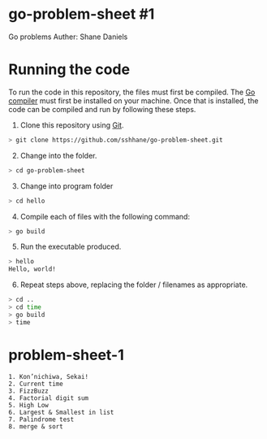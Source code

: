 # go-problem-sheet #1
Go problems
Auther: Shane Daniels

# Running the code
To run the code in this repository, the files must first be compiled.
The [Go compiler](https://golang.org/dl/) must first be installed on your machine.
Once that is installed, the code can be compiled and run by following these steps.

1. Clone this repository using [Git](https://github.com/sshhane/go-problem-sheet.git).

```bash
> git clone https://github.com/sshhane/go-problem-sheet.git
```
2. Change into the folder.
```bash
> cd go-problem-sheet
```
3. Change into program folder
```bash
> cd hello
```
4. Compile each of files with the following command:
```bash
> go build
```
5. Run the executable produced.
```bash
> hello
Hello, world!
```
6. Repeat steps above, replacing the folder / filenames as appropriate.
```bash
> cd ..
> cd time
> go build
> time
```

# problem-sheet-1
	1. Kon’nichiwa, Sekai!
	2. Current time
	3. FizzBuzz
	4. Factorial digit sum
	5. High Low
	6. Largest & Smallest in list
	7. Palindrome test
	8. merge & sort